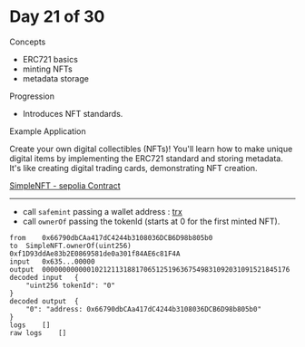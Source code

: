 # Day 21 of 30

Concepts

- ERC721 basics
- minting NFTs
- metadata storage

Progression

- Introduces NFT standards.

Example Application

Create your own digital collectibles (NFTs)! You'll learn how to make unique digital items by implementing the ERC721 standard and storing metadata. It's like creating digital trading cards, demonstrating NFT creation.

[SimpleNFT - sepolia Contract](https://sepolia.etherscan.io/address/0xf1d93ddae83b2e0869581de0a301f84ae6c81f4a)

---

- call `safemint` passing a wallet address : [trx](https://sepolia.etherscan.io/tx/0x93c3bd72ee88bc988978a5e081263559ba08e9dbf461543824e240e9052fd309)
- call `ownerOf` passing the tokenId (starts at 0 for the first minted NFT).

```
from	0x66790dbCAa417dC4244b3108036DCB6D98b805b0
to	SimpleNFT.ownerOf(uint256) 0xf1D93ddAe83b2E0869581de0a301f84AE6c81F4A
input	0x635...00000
output	0000000000001021211318817065125196367549831092031091521845176
decoded input	{
	"uint256 tokenId": "0"
}
decoded output	{
	"0": "address: 0x66790dbCAa417dC4244b3108036DCB6D98b805b0"
}
logs	[]
raw logs	[]
```
